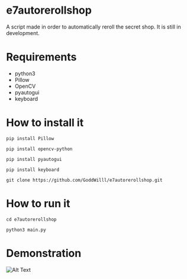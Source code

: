 # e7autorerollshop
A script made in order to automatically reroll the secret shop.
It is still in development.

# Requirements
- python3
- Pillow
- OpenCV
- pyautogui
- keyboard

# How to install it
```
pip install Pillow
```
```
pip install opencv-python
```
```
pip install pyautogui
```
```
pip install keyboard
```
```
git clone https://github.com/GoddWilll/e7autorerollshop.git
```

# How to run it
```
cd e7autorerollshop
```
```
python3 main.py
```
# Demonstration
![Alt Text](https://i.ibb.co/YdHcfHj/azeda.gif)
